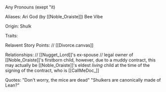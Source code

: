 Any Pronouns (exept "it)

Aliases:
 Ari
 God (by [[Noble_Oraiste]])
 Bee
 Vibe

Origin: Shulk

Traits:

Relavent Story Points:
 // [[Divorce.canvas]]

Relationships:
 // [[Nugget_Lord]]'s ex-spouse
 // legal owner of [[Noble_Oraiste]]'s firstborn child, however, due to a muddy contract, this may actually be [[Noble_Oraiste]]'s eldest _living_ child at the time of the signing of the contract, who is [[CallMeDoc_]]

Quotes:
 "Don't worry, the mice are dead"
 "Shulkers are canonically made of Lean?"

